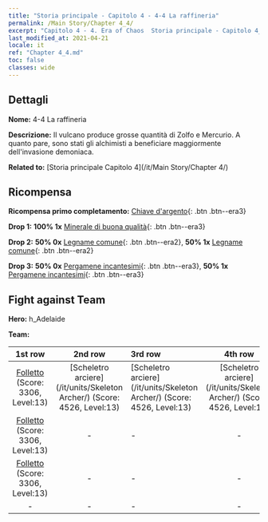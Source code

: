 ```yaml
---
title: "Storia principale - Capitolo 4 - 4-4 La raffineria"
permalink: /Main Story/Chapter 4_4/
excerpt: "Capitolo 4 - 4. Era of Chaos  Storia principale - Capitolo 4_4. 4-4 La raffineria"
last_modified_at: 2021-04-21
locale: it
ref: "Chapter 4_4.md"
toc: false
classes: wide
---
```


## Dettagli

 **Nome:** 4-4 La raffineria

 **Descrizione:** Il vulcano produce grosse quantità di Zolfo e Mercurio. A quanto pare, sono stati gli alchimisti a beneficiare maggiormente dell'invasione demoniaca.

 **Related to:** [Storia principale Capitolo 4](/it/Main Story/Chapter 4/)

## Ricompensa

 **Ricompensa primo completamento:** [Chiave d'argento](/it/Items/con_693/){: .btn .btn--era3}

 **Drop 1:** **100% 1x** [Minerale di buona qualità](/it/Items/mat_12/){: .btn .btn--era3}

 **Drop 2:** **50% 0x** [Legname comune](/it/Items/mat_7/){: .btn .btn--era2}, **50% 1x** [Legname comune](/it/Items/mat_7/){: .btn .btn--era2}

 **Drop 3:** **50% 0x** [Pergamene incantesimi](/it/Items/con_694/){: .btn .btn--era3}, **50% 1x** [Pergamene incantesimi](/it/Items/con_694/){: .btn .btn--era3}


## Fight against Team
 **Hero:** h_Adelaide

 **Team:**


  | 1st row | 2nd row | 3rd row | 4th row |
  |:----:|:----:|:----|:----:|
  | [Folletto](/it/units/Imp/) (Score: 3306, Level:13)  | [Scheletro arciere](/it/units/Skeleton Archer/) (Score: 4526, Level:13)  | [Scheletro arciere](/it/units/Skeleton Archer/) (Score: 4526, Level:13)  | [Scheletro arciere](/it/units/Skeleton Archer/) (Score: 4526, Level:13)  |
  | [Folletto](/it/units/Imp/) (Score: 3306, Level:13)  | - | - | - |
  | [Folletto](/it/units/Imp/) (Score: 3306, Level:13)  | - | - | - |
  | - | - | - | - |


